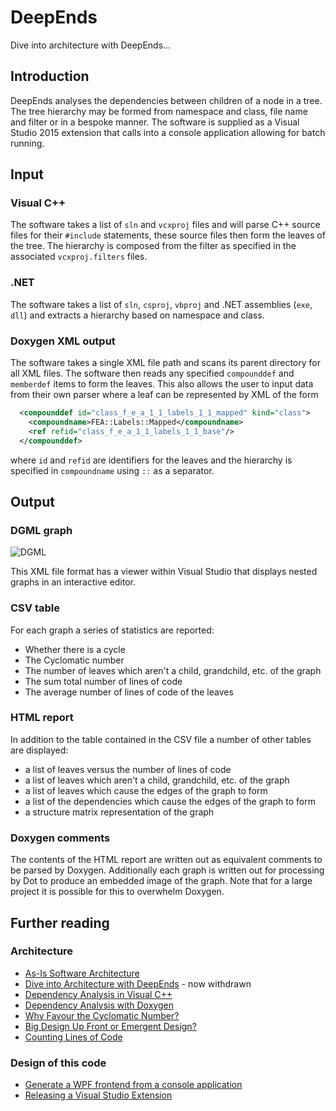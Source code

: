 # DeepEnds

Dive into architecture with DeepEnds...

## Introduction
DeepEnds analyses the dependencies between children of a node in a tree. 
The tree hierarchy may be formed from namespace and class, file name and filter or in a bespoke manner. 
The software is supplied as a Visual Studio 2015 extension that calls into a console application allowing for batch running.

## Input

### Visual C++
The software takes a list of `sln` and `vcxproj` files and will parse C++ source files for their `#include` statements, 
these source files then form the leaves of the tree. 
The hierarchy is composed from the filter as specified in the associated `vcxproj.filters` files.

### .NET
The software takes a list of `sln`, `csproj`, `vbproj` and .NET assemblies (`exe`, `dll`) and extracts a hierarchy based on namespace and class.

### Doxygen XML output
The software takes a single XML file path and scans its parent directory for all XML files. 
The software then reads any specified `compounddef` and `memberdef` items to form the leaves. 
This also allows the user to input data from their own parser where a leaf can be represented by XML of the form

```xml
  <compounddef id="class_f_e_a_1_1_labels_1_1_mapped" kind="class">
    <compoundname>FEA::Labels::Mapped</compoundname>
    <ref refid="class_f_e_a_1_1_labels_1_1_base"/>
  </compounddef>
```

where `id` and `refid` are identifiers for the leaves and the hierarchy is specified in `compoundname` using `::` as a separator.

## Output

### DGML graph

![DGML](https://github.com/zebmason/DeepEnds/raw/master/Doc/dgml.png)

This XML file format has a viewer within Visual Studio that displays nested graphs in an interactive editor.

### CSV table

For each graph a series of statistics are reported:

* Whether there is a cycle
* The Cyclomatic number
* The number of leaves which aren't a child, grandchild, etc. of the graph
* The sum total number of lines of code
* The average number of lines of code of the leaves

### HTML report

In addition to the table contained in the CSV file a number of other tables are displayed:

* a list of leaves versus the number of lines of code
* a list of leaves which aren't a child, grandchild, etc. of the graph
* a list of leaves which cause the edges of the graph to form
* a list of the dependencies which cause the edges of the graph to form
* a structure matrix representation of the graph

### Doxygen comments

The contents of the HTML report are written out as equivalent comments to be parsed by Doxygen.
Additionally each graph is written out for processing by Dot to produce an embedded image of the graph.
Note that for a large project it is possible for this to overwhelm Doxygen.

## Further reading

### Architecture
* [As-Is Software Architecture](http://www.codeproject.com/Articles/1098935/As-Is-Software-Architecture)
* [Dive into Architecture with DeepEnds](http://htmlpreview.github.com/?https://github.com/zebmason/DeepEnds/blob/master/Doc/userguide.html) - now withdrawn
* [Dependency Analysis in Visual C++](http://www.codeproject.com/Articles/1137021/Dependency-Analysis-in-Visual-Cplusplus)
* [Dependency Analysis with Doxygen](https://www.codeproject.com/Articles/1155619/Dependency-Analysis-with-Doxygen)
* [Why Favour the Cyclomatic Number?](http://www.codeproject.com/Tips/1116433/Why-Favour-the-Cyclomatic-Number)
* [Big Design Up Front or Emergent Design?](https://www.codeproject.com/Tips/1158303/Big-Design-Up-Front-or-Emergent-Design)
* [Counting Lines of Code](http://www.codeproject.com/Tips/1136171/Counting-Lines-of-Code)

### Design of this code
* [Generate a WPF frontend from a console application](https://www.codeproject.com/Articles/1147415/Generate-a-WPF-frontend-from-a-console-application)
* [Releasing a Visual Studio Extension](http://www.codeproject.com/Tips/1136303/Releasing-a-Visual-Studio-Extension)
